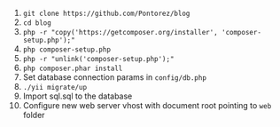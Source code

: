 1. ```git clone https://github.com/Pontorez/blog```
2. ```cd blog```
3. ```php -r "copy('https://getcomposer.org/installer', 'composer-setup.php');"```
4. ```php composer-setup.php```
5. ```php -r "unlink('composer-setup.php');"```
6. ```php composer.phar install```
7. Set database connection params in ```config/db.php```
8. ```./yii migrate/up```
9. Import sql.sql to the database
10. Configure new web server vhost with document root pointing to ```web``` folder
